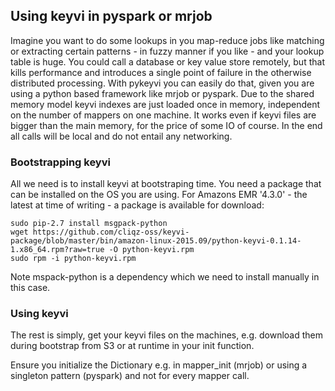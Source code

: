 ## Using keyvi in pyspark or mrjob


Imagine you want to do some lookups in you map-reduce jobs like matching or extracting certain patterns - in fuzzy manner if you like - and your lookup table is huge. 
You could call a database or key value store remotely, but that kills performance and introduces a single point of failure in the otherwise distributed processing.
With pykeyvi you can easily do that, given you are using a python based framework like mrjob or pyspark. 
Due to the shared memory model keyvi indexes are just loaded once in memory, independent on the number of mappers on one machine.
It works even if keyvi files are bigger than the main memory, for the price of some IO of course. 
In the end all calls will be local and do not entail any networking.

### Bootstrapping keyvi

All we need is to install keyvi at bootstraping time. 
You need a package that can be installed on the OS you are using. 
For Amazons EMR '4.3.0' - the latest at time of writing - a package is available for download:

    sudo pip-2.7 install msgpack-python
    wget https://github.com/cliqz-oss/keyvi-package/blob/master/bin/amazon-linux-2015.09/python-keyvi-0.1.14-1.x86_64.rpm?raw=true -O python-keyvi.rpm
    sudo rpm -i python-keyvi.rpm
    
Note mspack-python is a dependency which we need to install manually in this case.

### Using keyvi

The rest is simply, get your keyvi files on the machines, e.g. download them during bootstrap from S3 or at runtime in your init function.

Ensure you initialize the Dictionary e.g. in mapper_init (mrjob) or using a singleton pattern (pyspark) and not for every mapper call.
